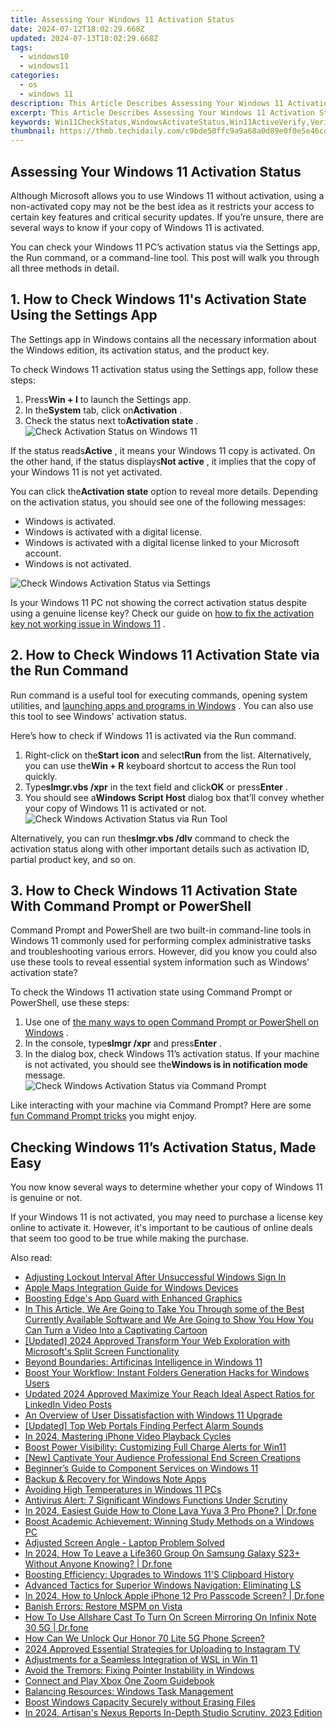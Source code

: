 ```yaml
---
title: Assessing Your Windows 11 Activation Status
date: 2024-07-12T18:02:29.668Z
updated: 2024-07-13T18:02:29.668Z
tags:
  - windows10
  - windows11
categories:
  - os
  - windows 11
description: This Article Describes Assessing Your Windows 11 Activation Status
excerpt: This Article Describes Assessing Your Windows 11 Activation Status
keywords: Win11CheckStatus,WindowsActivateStatus,Win11ActiveVerify,VerifyWin11Install,CheckWin11Update,ActivateWin11,StatusWin11Activation
thumbnail: https://thmb.techidaily.com/c9bde50ffc9a9a68a0d89e0f0e5e46cd2e144cb4ea5d9637c925f68f1f756db1.jpg
---
```


## Assessing Your Windows 11 Activation Status

 Although Microsoft allows you to use Windows 11 without activation, using a non-activated copy may not be the best idea as it restricts your access to certain key features and critical security updates. If you’re unsure, there are several ways to know if your copy of Windows 11 is activated.

 You can check your Windows 11 PC’s activation status via the Settings app, the Run command, or a command-line tool. This post will walk you through all three methods in detail.

## 1\. How to Check Windows 11's Activation State Using the Settings App

 The Settings app in Windows contains all the necessary information about the Windows edition, its activation status, and the product key.

 To check Windows 11 activation status using the Settings app, follow these steps:

1. Press**Win + I** to launch the Settings app.
2. In the**System** tab, click on**Activation** .
3. Check the status next to**Activation state** .  
![Check Activation Status on Windows 11](https://static1.makeuseofimages.com/wordpress/wp-content/uploads/2023/03/check-activation-status-on-windows-11.jpg)

 If the status reads**Active** , it means your Windows 11 copy is activated. On the other hand, if the status displays**Not active** , it implies that the copy of your Windows 11 is not yet activated.

 You can click the**Activation state** option to reveal more details. Depending on the activation status, you should see one of the following messages:

* Windows is activated.
* Windows is activated with a digital license.
* Windows is activated with a digital license linked to your Microsoft account.
* Windows is not activated.

![Check Windows Activation Status via Settings](https://static1.makeuseofimages.com/wordpress/wp-content/uploads/2023/03/check-windows-activation-status-via-settings.jpg)

 Is your Windows 11 PC not showing the correct activation status despite using a genuine license key? Check our guide on [how to fix the activation key not working issue in Windows 11](https://www.makeuseof.com/windows-11-activation-key-not-working/) .

## 2\. How to Check Windows 11 Activation State via the Run Command

 Run command is a useful tool for executing commands, opening system utilities, and [launching apps and programs in Windows](https://www.makeuseof.com/open-apps-programs-windows/) . You can also use this tool to see Windows' activation status.

 Here’s how to check if Windows 11 is activated via the Run command.

1. Right-click on the**Start icon** and select**Run** from the list. Alternatively, you can use the**Win + R** keyboard shortcut to access the Run tool quickly.
2. Type**slmgr.vbs /xpr** in the text field and click**OK** or press**Enter** .
3. You should see a**Windows Script Host** dialog box that’ll convey whether your copy of Windows 11 is activated or not.  
![Check Windows Activation Status via Run Tool](https://static1.makeuseofimages.com/wordpress/wp-content/uploads/2023/03/check-windows-activation-status-via-run-tool.jpg)

 Alternatively, you can run the**slmgr.vbs /dlv** command to check the activation status along with other important details such as activation ID, partial product key, and so on.

## 3\. How to Check Windows 11 Activation State With Command Prompt or PowerShell

 Command Prompt and PowerShell are two built-in command-line tools in Windows 11 commonly used for performing complex administrative tasks and troubleshooting various errors. However, did you know you could also use these tools to reveal essential system information such as Windows' activation state?

 To check the Windows 11 activation state using Command Prompt or PowerShell, use these steps:

1. Use one of [the many ways to open Command Prompt or PowerShell on Windows](https://www.makeuseof.com/windows-open-command-prompt-powershell/) .
2. In the console, type**slmgr /xpr** and press**Enter** .
3. In the dialog box, check Windows 11’s activation status. If your machine is not activated, you should see the**Windows is in notification mode** message.  
![Check Windows Activation Status via Command Prompt](https://static1.makeuseofimages.com/wordpress/wp-content/uploads/2023/03/check-windows-activation-status-via-command-prompt.jpg)

 Like interacting with your machine via Command Prompt? Here are some [fun Command Prompt tricks](https://www.makeuseof.com/command-prompt-fun-things/) you might enjoy.

## Checking Windows 11’s Activation Status, Made Easy

 You now know several ways to determine whether your copy of Windows 11 is genuine or not.

 If your Windows 11 is not activated, you may need to purchase a license key online to activate it. However, it's important to be cautious of online deals that seem too good to be true while making the purchase.


<ins class="adsbygoogle"
     style="display:block"
     data-ad-format="autorelaxed"
     data-ad-client="ca-pub-7571918770474297"
     data-ad-slot="1223367746"></ins>



<ins class="adsbygoogle"
     style="display:block"
     data-ad-client="ca-pub-7571918770474297"
     data-ad-slot="8358498916"
     data-ad-format="auto"
     data-full-width-responsive="true"></ins>

<span class="atpl-alsoreadstyle">Also read:</span>
<div><ul>
<li><a href="https://win11-tips.techidaily.com/adjusting-lockout-interval-after-unsuccessful-windows-sign-in/"><u>Adjusting Lockout Interval After Unsuccessful Windows Sign In</u></a></li>
<li><a href="https://win11-tips.techidaily.com/apple-maps-integration-guide-for-windows-devices/"><u>Apple Maps Integration Guide for Windows Devices</u></a></li>
<li><a href="https://win11-tips.techidaily.com/boosting-edges-app-guard-with-enhanced-graphics/"><u>Boosting Edge's App Guard with Enhanced Graphics</u></a></li>
<li><a href="https://smart-video-creator.techidaily.com/in-this-article-we-are-going-to-take-you-through-some-of-the-best-currently-available-software-and-we-are-going-to-show-you-how-you-can-turn-a-video-into-a-/"><u>In This Article, We Are Going to Take You Through some of the Best Currently Available Software and We Are Going to Show You How You Can Turn a Video Into a Captivating Cartoon</u></a></li>
<li><a href="https://vp-tips.techidaily.com/updated-2024-approved-transform-your-web-exploration-with-microsofts-split-screen-functionality/"><u>[Updated] 2024 Approved  Transform Your Web Exploration with Microsoft's Split Screen Functionality</u></a></li>
<li><a href="https://win11-tips.techidaily.com/beyond-boundaries-artificinas-intelligence-in-windows-11/"><u>Beyond Boundaries: Artificinas Intelligence in Windows 11</u></a></li>
<li><a href="https://win11-tips.techidaily.com/boost-your-workflow-instant-folders-generation-hacks-for-windows-users/"><u>Boost Your Workflow: Instant Folders Generation Hacks for Windows Users</u></a></li>
<li><a href="https://ai-video-apps.techidaily.com/updated-2024-approved-maximize-your-reach-ideal-aspect-ratios-for-linkedin-video-posts/"><u>Updated 2024 Approved Maximize Your Reach Ideal Aspect Ratios for LinkedIn Video Posts</u></a></li>
<li><a href="https://win11-tips.techidaily.com/an-overview-of-user-dissatisfaction-with-windows-11-upgrade/"><u>An Overview of User Dissatisfaction with Windows 11 Upgrade</u></a></li>
<li><a href="https://some-approaches.techidaily.com/updated-top-web-portals-finding-perfect-alarm-sounds/"><u>[Updated] Top Web Portals  Finding Perfect Alarm Sounds</u></a></li>
<li><a href="https://youtube-stream.techidaily.com/in-2024-mastering-iphone-video-playback-cycles/"><u>In 2024, Mastering iPhone Video Playback Cycles</u></a></li>
<li><a href="https://win11-tips.techidaily.com/boost-power-visibility-customizing-full-charge-alerts-for-win11/"><u>Boost Power Visibility: Customizing Full Charge Alerts for Win11</u></a></li>
<li><a href="https://youtube-sure.techidaily.com/aptivate-your-audience-professional-end-screen-creations/"><u>[New] Captivate Your Audience  Professional End Screen Creations</u></a></li>
<li><a href="https://win11-tips.techidaily.com/beginners-guide-to-component-services-on-windows-11/"><u>Beginner’s Guide to Component Services on Windows 11</u></a></li>
<li><a href="https://win11-tips.techidaily.com/backup-and-recovery-for-windows-note-apps/"><u>Backup & Recovery for Windows Note Apps</u></a></li>
<li><a href="https://win11-tips.techidaily.com/avoiding-high-temperatures-in-windows-11-pcs/"><u>Avoiding High Temperatures in Windows 11 PCs</u></a></li>
<li><a href="https://win11-tips.techidaily.com/antivirus-alert-7-significant-windows-functions-under-scrutiny/"><u>Antivirus Alert: 7 Significant Windows Functions Under Scrutiny</u></a></li>
<li><a href="https://android-transfer.techidaily.com/in-2024-easiest-guide-how-to-clone-lava-yuva-3-pro-phone-drfone-by-drfone-transfer-from-android-transfer-from-android/"><u>In 2024, Easiest Guide How to Clone Lava Yuva 3 Pro Phone? | Dr.fone</u></a></li>
<li><a href="https://win11-tips.techidaily.com/boost-academic-achievement-winning-study-methods-on-a-windows-pc/"><u>Boost Academic Achievement: Winning Study Methods on a Windows PC</u></a></li>
<li><a href="https://graphic-issues.techidaily.com/adjusted-screen-angle-laptop-problem-solved/"><u>Adjusted Screen Angle - Laptop Problem Solved</u></a></li>
<li><a href="https://location-social.techidaily.com/in-2024-how-to-leave-a-life360-group-on-samsung-galaxy-s23plus-without-anyone-knowing-drfone-by-drfone-virtual-android/"><u>In 2024, How To Leave a Life360 Group On Samsung Galaxy S23+ Without Anyone Knowing? | Dr.fone</u></a></li>
<li><a href="https://win11-tips.techidaily.com/boosting-efficiency-upgrades-to-windows-11s-clipboard-history/"><u>Boosting Efficiency: Upgrades to Windows 11'S Clipboard History</u></a></li>
<li><a href="https://win11-tips.techidaily.com/advanced-tactics-for-superior-windows-navigation-eliminating-ls/"><u>Advanced Tactics for Superior Windows Navigation: Eliminating LS</u></a></li>
<li><a href="https://iphone-unlock.techidaily.com/in-2024-how-to-unlock-apple-iphone-12-pro-passcode-screen-drfone-by-drfone-ios/"><u>In 2024, How to Unlock Apple iPhone 12 Pro Passcode Screen? | Dr.fone</u></a></li>
<li><a href="https://win11-tips.techidaily.com/banish-errors-restore-mspm-on-vista/"><u>Banish Errors: Restore MSPM on Vista</u></a></li>
<li><a href="https://screen-mirror.techidaily.com/how-to-use-allshare-cast-to-turn-on-screen-mirroring-on-infinix-note-30-5g-drfone-by-drfone-android/"><u>How To Use Allshare Cast To Turn On Screen Mirroring On Infinix Note 30 5G | Dr.fone</u></a></li>
<li><a href="https://unlock-android.techidaily.com/how-can-we-unlock-our-honor-70-lite-5g-phone-screen-by-drfone-android/"><u>How Can We Unlock Our Honor 70 Lite 5G Phone Screen?</u></a></li>
<li><a href="https://instagram-video-recordings.techidaily.com/2024-approved-essential-strategies-for-uploading-to-instagram-tv/"><u>2024 Approved  Essential Strategies for Uploading to Instagram TV</u></a></li>
<li><a href="https://win11-tips.techidaily.com/adjustments-for-a-seamless-integration-of-wsl-in-win-11/"><u>Adjustments for a Seamless Integration of WSL in Win 11</u></a></li>
<li><a href="https://win11-tips.techidaily.com/avoid-the-tremors-fixing-pointer-instability-in-windows/"><u>Avoid the Tremors: Fixing Pointer Instability in Windows</u></a></li>
<li><a href="https://fox-access.techidaily.com/connect-and-play-xbox-one-zoom-guidebook/"><u>Connect and Play  Xbox One Zoom Guidebook</u></a></li>
<li><a href="https://win11-tips.techidaily.com/balancing-resources-windows-task-management/"><u>Balancing Resources: Windows Task Management</u></a></li>
<li><a href="https://win11-tips.techidaily.com/boost-windows-capacity-securely-without-erasing-files/"><u>Boost Windows Capacity Securely without Erasing Files</u></a></li>
<li><a href="https://extra-resources.techidaily.com/in-2024-artisans-nexus-reports-in-depth-studio-scrutiny-2023-edition/"><u>In 2024, Artisan's Nexus Reports  In-Depth Studio Scrutiny, 2023 Edition</u></a></li>
</ul></div>
